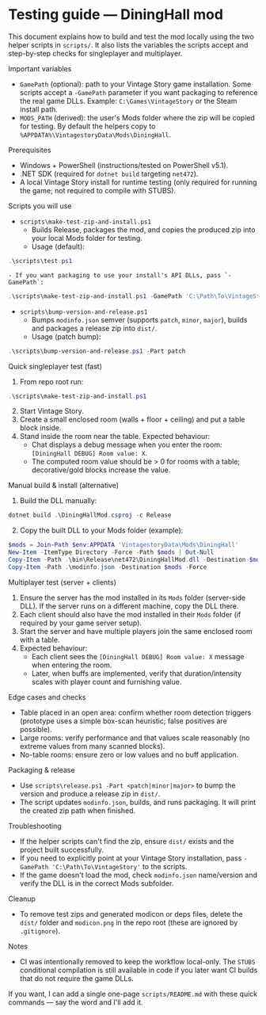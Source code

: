 
# Testing guide — DiningHall mod

This document explains how to build and test the mod locally using the two helper scripts in `scripts/`. It also lists the variables the scripts accept and step-by-step checks for singleplayer and multiplayer.

Important variables
- `GamePath` (optional): path to your Vintage Story game installation. Some scripts accept a `-GamePath` parameter if you want packaging to reference the real game DLLs. Example: `C:\Games\VintageStory` or the Steam install path.
- `MODS_PATH` (derived): the user's Mods folder where the zip will be copied for testing. By default the helpers copy to `%APPDATA%\VintagestoryData\Mods\DiningHall`.

Prerequisites
- Windows + PowerShell (instructions/tested on PowerShell v5.1). 
- .NET SDK (required for `dotnet build` targeting `net472`).
- A local Vintage Story install for runtime testing (only required for running the game; not required to compile with STUBS).

Scripts you will use
- `scripts\make-test-zip-and-install.ps1`
	- Builds Release, packages the mod, and copies the produced zip into your local Mods folder for testing.
	- Usage (default):

```powershell
.\scripts\test.ps1
```

	- If you want packaging to use your install's API DLLs, pass `-GamePath`:

```powershell
.\scripts\make-test-zip-and-install.ps1 -GamePath 'C:\Path\To\VintageStory'
```

- `scripts\bump-version-and-release.ps1`
	- Bumps `modinfo.json` semver (supports `patch`, `minor`, `major`), builds and packages a release zip into `dist/`.
	- Usage (patch bump):

```powershell
.\scripts\bump-version-and-release.ps1 -Part patch
```

Quick singleplayer test (fast)
1. From repo root run:

```powershell
.\scripts\make-test-zip-and-install.ps1
```

2. Start Vintage Story.
3. Create a small enclosed room (walls + floor + ceiling) and put a table block inside.
4. Stand inside the room near the table. Expected behaviour:
	 - Chat displays a debug message when you enter the room: `[DiningHall DEBUG] Room value: X`.
	 - The computed room value should be > 0 for rooms with a table; decorative/gold blocks increase the value.

Manual build & install (alternative)
1. Build the DLL manually:

```powershell
dotnet build .\DiningHallMod.csproj -c Release
```

2. Copy the built DLL to your Mods folder (example):

```powershell
$mods = Join-Path $env:APPDATA 'VintagestoryData\Mods\DiningHall'
New-Item -ItemType Directory -Force -Path $mods | Out-Null
Copy-Item -Path .\bin\Release\net472\DiningHallMod.dll -Destination $mods -Force
Copy-Item -Path .\modinfo.json -Destination $mods -Force
```

Multiplayer test (server + clients)
1. Ensure the server has the mod installed in its `Mods` folder (server-side DLL). If the server runs on a different machine, copy the DLL there.
2. Each client should also have the mod installed in their `Mods` folder (if required by your game server setup).
3. Start the server and have multiple players join the same enclosed room with a table.
4. Expected behaviour:
	 - Each client sees the `[DiningHall DEBUG] Room value: X` message when entering the room.
	 - Later, when buffs are implemented, verify that duration/intensity scales with player count and furnishing value.

Edge cases and checks
- Table placed in an open area: confirm whether room detection triggers (prototype uses a simple box-scan heuristic; false positives are possible).
- Large rooms: verify performance and that values scale reasonably (no extreme values from many scanned blocks).
- No-table rooms: ensure zero or low values and no buff application.

Packaging & release
 - Use `scripts\release.ps1 -Part <patch|minor|major>` to bump the version and produce a release zip in `dist/`.
- The script updates `modinfo.json`, builds, and runs packaging. It will print the created zip path when finished.

Troubleshooting
- If the helper scripts can't find the zip, ensure `dist/` exists and the project built successfully.
- If you need to explicitly point at your Vintage Story installation, pass `-GamePath 'C:\Path\To\VintageStory'` to the scripts.
- If the game doesn't load the mod, check `modinfo.json` name/version and verify the DLL is in the correct Mods subfolder.

Cleanup
- To remove test zips and generated modicon or deps files, delete the `dist/` folder and `modicon.png` in the repo root (these are ignored by `.gitignore`).

Notes
- CI was intentionally removed to keep the workflow local-only. The `STUBS` conditional compilation is still available in code if you later want CI builds that do not require the game DLLs.

If you want, I can add a single one-page `scripts/README.md` with these quick commands — say the word and I'll add it.
